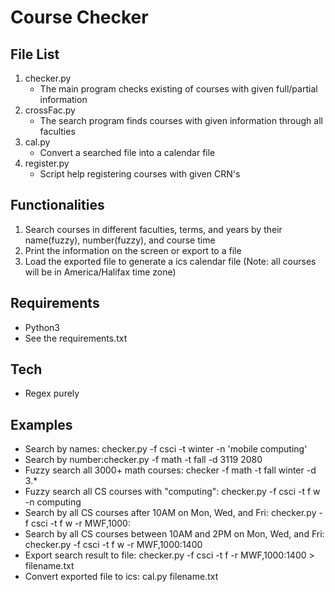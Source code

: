 # Course Checker

## File List
1. checker.py
    - The main program checks existing of courses with given full/partial information
2. crossFac.py
    - The search program finds courses with given information through all faculties
3. cal.py
    - Convert a searched file into a calendar file
4. register.py
    - Script help registering courses with given CRN's

## Functionalities
1. Search courses in different faculties, terms, and years by their name(fuzzy), number(fuzzy), and course time
2. Print the information on the screen or export to a file
3. Load the exported file to generate a ics calendar file (Note: all courses will be in America/Halifax time zone)
## Requirements
* Python3
* See the requirements.txt
## Tech
* Regex purely
## Examples
- Search by names: checker.py -f csci -t winter -n 'mobile computing'
- Search by number:checker.py -f math -t fall -d 3119 2080
- Fuzzy search all 3000+ math courses: checker -f math -t fall winter -d 3.\*
- Fuzzy search all CS courses with "computing": checker.py -f csci -t f w -n computing
- Search by all CS courses after 10AM on Mon, Wed, and Fri: checker.py -f csci -t f w -r MWF,1000:
- Search by all CS courses between 10AM and 2PM on Mon, Wed, and Fri: checker.py -f csci -t f w -r MWF,1000:1400
- Export search result to file: checker.py -f csci -t f -r MWF,1000:1400 > filename.txt
- Convert exported file to ics: cal.py filename.txt

